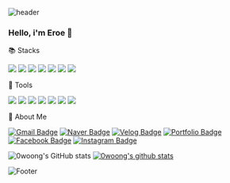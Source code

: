![header](https://capsule-render.vercel.app/api?type=waving&color=auto&customColorList=19&height=150&fontAlign=80&section=header)

### Hello, i'm Eroe 👋

📚 Stacks

<img src="https://img.shields.io/badge/HTML5-E34F26?style=for-the-badge&logo=HTML5&logoColor=white"/> <img src="https://img.shields.io/badge/CSS3-1572B6?style=for-the-badge&logo=CSS3&logoColor=white"/> <img src="https://img.shields.io/badge/JavaScript-F7DF1E?style=for-the-badge&logo=JavaScript&logoColor=white"/> <img src="https://img.shields.io/badge/Python-3766AB?style=for-the-badge&logo=Python&logoColor=white"/> <img src="https://img.shields.io/badge/Java-007396?style=for-the-badge&logo=Java&logoColor=white"/> <img src="https://img.shields.io/badge/MySQL-4479A1?style=for-the-badge&logo=MySQL&logoColor=white"/> <img src="https://img.shields.io/badge/React-61DAFB?style=for-the-badge&logo=React&logoColor=white"/> 

🔨 Tools

<img src="https://img.shields.io/badge/Visual Studio Code-007ACC?style=for-the-badge&logo=Visual Studio Code&logoColor=white"/> <img src="https://img.shields.io/badge/Git-F05032?style=for-the-badge&logo=Git&logoColor=white"/> <img src="https://img.shields.io/badge/GitHub-181717?style=for-the-badge&logo=GitHub&logoColor=white"/> <img src="https://img.shields.io/badge/Eclipse IDE-2C2255?style=for-the-badge&logo=Eclipse IDE&logoColor=white"/> <img src="https://img.shields.io/badge/Anaconda-44A833?style=for-the-badge&logo=Anaconda&logoColor=white"/> <img src="https://img.shields.io/badge/MongoDB-47A248?style=for-the-badge&logo=MongoDB&logoColor=white"/> <img src="https://img.shields.io/badge/PyCharm-black?style=for-the-badge&logo=PyCharm&logoColor=white"/> 

👻 About Me
<!-- [![Notion Badge](https://img.shields.io/badge/Notion-000000?style=for-the-badge&logo=Notion&logoColor=white&link=https://joyous-pansy-314.notion.site/1612a809df194bb892e7dc0f4947c300)](https://joyous-pansy-314.notion.site/1612a809df194bb892e7dc0f4947c300) -->
[![Gmail Badge](https://img.shields.io/badge/Gmail-d14836?style=for-the-badge&logo=Gmail&logoColor=white&link=mailto:jooyy1219@gmail.com)](jooyy1219@gmail.com)
[![Naver Badge](https://img.shields.io/badge/Naver-03C75A?style=for-the-badge&logo=Naver&logoColor=white&link=mailto:jooyy1219@naver.com)](jooyy1219@naver.com)
[![Velog Badge](https://img.shields.io/badge/Velog-20C997?style=for-the-badge&logo=Velog&logoColor=white&link=https://velog.io/@0woong)](https://velog.io/@0woong)
[![Portfolio Badge](https://img.shields.io/badge/Portfolio-DD0B78?style=for-the-badge&logo=Starship&logoColor=white&link=https://eroe.kro.kr)](https://eroe.kro.kr)
[![Facebook Badge](https://img.shields.io/badge/Facebook-1877F2?style=for-the-badge&logo=Facebook&logoColor=white&link=https://facebook.com/jooyy1219)](https://facebook.com/jooyy1219)
[![Instagram Badge](https://img.shields.io/badge/Instagram-E4405F?style=for-the-badge&logo=Instagram&logoColor=white&link=https://instagram.com/yexngwxxng)](https://instagram.com/yexngwxxng)

<!--
🏅 Algorithm Gold Level. 

[![Solved.ac Profile](http://mazassumnida.wtf/api/v2/generate_badge?boj=yuna1do)](https://solved.ac/yuna1do/)  
Programmers - Lv3  
Samsung SW *Pro Level*
-->

<!--
🏆 Awards
|Competition|Prize|Date|
|------|---|---|
|Microsoft News Recommendation|World 2nd Prize|Oct 21, 2020|
|Kaggle Man/Female Predict Competition|1st|Jan 25, 2019|
-->

![0woong's GitHub stats](https://github-readme-stats.vercel.app/api?username=0woong&show_icons=true&theme=dracula)
[![0woong's github stats](https://github-readme-stats.vercel.app/api/top-langs/?username=0woong&show_icons=true&theme=dracula&hide_border=true&layout=compact)](https://github.com/0woong)

![Footer](https://capsule-render.vercel.app/api?type=waving&color=auto&customColorList=19&height=150&section=footer)
